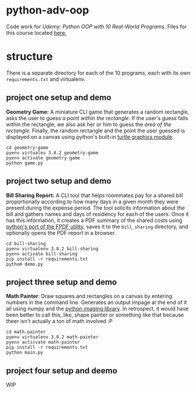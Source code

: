 # python-adv-oop
Code work for _Udemy: Python OOP with 10 Real-World Programs_. Files for this course located [here.](https://github.com/pythonprocourse/files)


# structure
There is a separate directory for each of the 10 programs, each with its own `requirements.txt` and virtualenv.

## project one setup and demo
**Geometry Game:** A miniature CLI game that generates a random rectangle, asks the user to guess _a point within the rectangle._ If the user's guess falls within the rectangle, we also ask her or him to guess the _area of the rectangle._ Finally, the random rectangle and the point the user guessed is displayed on a canvas using python's built-in [turtle graphics module](https://docs.python.org/3/library/turtle.html).

```
cd geometry-game
pyenv virtualev 3.8.2 geometry-game
pyenv activate geometry-game
python game.py
```

## project two setup and demo
**Bill Sharing Report:** A CLI tool that helps roommates pay for a shared bill proportionally according to how many days in a given month they were present during the expense period. The tool solicits information about the bill and gathers names and days of residency for each of the users. Once it has this information, it creates a PDF summary of the shared costs using [python's port of the FPDF utility](https://pypi.org/project/fpdf/), saves it to the `bill_sharing` directory, and optionally opens the PDF report in a browser.

```
cd bill-sharing
pyenv virtualenv 3.8.2 bill-sharing
pyenv activate bill-sharing
pip install -r requirements.txt
pythom demo.py	
```

## project three setup and demo
**Math Painter**: Draw squares and rectangles on a canvas by entering numbers in the command line. Generates an output impage at the end of it all using numpy and the [python imaging library](https://pillow.readthedocs.io/en/stable/index.html). In retrospect, it would have been better to call this, like, shape painter or something like that because theer isn't actually a ton of math involved :P

```
cd math-painter
pyenv virtualenv 3.8.2 math-painter
pyenv acticvate math-painter
pip install -r requirements.txt
python main.py
```

## project four setup and deemo
WIP

```

```
